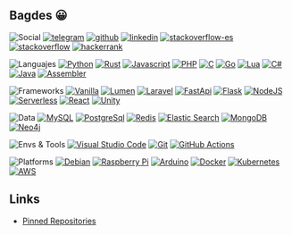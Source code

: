 ## Bagdes 😀

![Social](https://img.shields.io/badge/-Social%20links-24292E)
[![telegram](https://img.shields.io/badge/Telegram-@uselessscat-2CA5E0?logo=telegram&labelColor=24292E)](https://www.t.me/uselessscat)
[![github](https://img.shields.io/badge/Github-uselessscat-181717?logo=github&labelColor=24292E)](https://github.com/uselessscat)
[![linkedin](https://img.shields.io/badge/LinkedIn-ariecb-0077B5?logo=linkedin&labelColor=24292E&logoColor=0077B5)](https://www.linkedin.com/in/ariecb/)
[![stackoverflow-es](https://img.shields.io/badge/StackOverflow%20ES-uselessscat-FE7A16?logo=stackoverflow&labelColor=24292E)](https://es.stackoverflow.com/users/4617/uselessscat)
[![stackoverflow](https://img.shields.io/badge/StackOverflow-uselessscat-FE7A16?logo=stackoverflow&labelColor=24292E)](https://stackoverflow.com/users/6658955/uselessscat)
[![hackerrank](https://img.shields.io/badge/HackerRank-UselesssCat-2EC866?logo=hackerrank&labelColor=24292E)](https://www.hackerrank.com/UselesssCat)

![Languajes](https://img.shields.io/badge/-Languages-24292E)
[![Python](https://img.shields.io/badge/dynamic/json?label=Python&labelColor=24292E&logo=python&color=3776AB&suffix=%20Repos&query=$.total_count&url=https://api.github.com/search/repositories?q=user:uselessscat%2Btopic:python)](https://github.com/search?q=user:uselessscat%20topic:python)
[![Rust](https://img.shields.io/badge/dynamic/json?label=Rust&labelColor=24292E&logo=rust&color=111&suffix=%20Repos&query=$.total_count&url=https://api.github.com/search/repositories?q=user:uselessscat%2Btopic:rust)](https://github.com/search?q=user:uselessscat%20topic:rust)
[![Javascript](https://img.shields.io/badge/dynamic/json?label=Javascript&labelColor=24292E&logo=javascript&color=F7DF1E&suffix=%20Repos&query=$.total_count&url=https://api.github.com/search/repositories?q=user:uselessscat%2Btopic:javascript)](https://github.com/search?q=user:uselessscat%20topic:javascript)
[![PHP](https://img.shields.io/badge/dynamic/json?label=PHP&labelColor=24292E&logo=php&color=777BB4&suffix=%20Repos&query=$.total_count&url=https://api.github.com/search/repositories?q=user:uselessscat%2Btopic:php)](https://github.com/search?q=user:uselessscat%20topic:php)
[![C](https://img.shields.io/badge/dynamic/json?label=C&labelColor=24292E&logo=c&color=A8B9CC&suffix=%20Repos&query=$.total_count&url=https://api.github.com/search/repositories?q=user:uselessscat%2Btopic:c)](https://github.com/search?q=user:uselessscat%20topic:c)
[![Go](https://img.shields.io/badge/dynamic/json?label=Go&labelColor=24292E&logo=go&color=00ADD8&suffix=%20Repos&query=$.total_count&url=https://api.github.com/search/repositories?q=user:uselessscat%2Btopic:go)](https://github.com/search?q=user:uselessscat%20topic:go)
[![Lua](https://img.shields.io/badge/dynamic/json?label=Lua&labelColor=24292E&logo=lua&color=2C2D72&suffix=%20Repos&query=$.total_count&url=https://api.github.com/search/repositories?q=user:uselessscat%2Btopic:lua)](https://github.com/search?q=user:uselessscat%20topic:lua)
[![C#](https://img.shields.io/badge/dynamic/json?label=C%23&labelColor=24292E&logo=c-sharp&color=239120&suffix=%20Repos&query=$.total_count&url=https://api.github.com/search/repositories?q=user:uselessscat%2Btopic:csharp)](https://github.com/search?q=user:uselessscat%20topic:csharp)
[![Java](https://img.shields.io/badge/dynamic/json?label=Java&labelColor=24292E&logo=java&color=007396&suffix=%20Repos&query=$.total_count&url=https://api.github.com/search/repositories?q=user:uselessscat%2Btopic:java)](https://github.com/search?q=user:uselessscat%20topic:java)
[![Assembler](https://img.shields.io/badge/dynamic/json?label=Assembler&labelColor=24292E&logo=cog&color=777&suffix=%20Repos&query=$.total_count&url=https://api.github.com/search/repositories?q=user:uselessscat%2Btopic:assembler)](https://github.com/search?q=user:uselessscat%20topic:assembler)

![Frameworks](https://img.shields.io/badge/-Frameworks-24292E)
[![Vanilla](https://img.shields.io/badge/dynamic/json?label=Vanilla&labelColor=24292E&color=green&suffix=%20Repos&query=$.total_count&url=https://api.github.com/search/repositories?q=user:uselessscat%2Btopic:vanilla)](https://github.com/search?q=user:uselessscat%20topic:vanilla)
[![Lumen](https://img.shields.io/badge/dynamic/json?label=Lumen&labelColor=24292E&logo=lumen&color=E74430&suffix=%20Repos&query=$.total_count&url=https://api.github.com/search/repositories?q=user:uselessscat%2Btopic:lumen)](https://github.com/search?q=user:uselessscat%20topic:lumen)
[![Laravel](https://img.shields.io/badge/dynamic/json?label=Laravel&labelColor=24292E&logo=laravel&color=FF2D20&suffix=%20Repos&query=$.total_count&url=https://api.github.com/search/repositories?q=user:uselessscat%2Btopic:laravel)](https://github.com/search?q=user:uselessscat%20topic:laravel)
[![FastApi](https://img.shields.io/badge/dynamic/json?label=FastApi&labelColor=24292E&logo=fastapi&color=009688&suffix=%20Repos&query=$.total_count&url=https://api.github.com/search/repositories?q=user:uselessscat%2Btopic:fastapi)](https://github.com/search?q=user:uselessscat%20topic:fastapi)
[![Flask](https://img.shields.io/badge/dynamic/json?label=Flask&labelColor=24292E&logo=flask&color=111&suffix=%20Repos&query=$.total_count&url=https://api.github.com/search/repositories?q=user:uselessscat%2Btopic:flask)](https://github.com/search?q=user:uselessscat%20topic:flask)
[![NodeJS](https://img.shields.io/badge/dynamic/json?label=Node%20js&labelColor=24292E&logo=node.js&color=339933&suffix=%20Repos&query=$.total_count&url=https://api.github.com/search/repositories?q=user:uselessscat%2Btopic:nodejs)](https://github.com/search?q=user:uselessscat%20topic:nodejs)
[![Serverless](https://img.shields.io/badge/dynamic/json?label=Serverless&labelColor=24292E&logo=serverless&color=FD5750&suffix=%20Repos&query=$.total_count&url=https://api.github.com/search/repositories?q=user:uselessscat%2Btopic:serverless)](https://github.com/search?q=user:uselessscat%20topic:serverless)
[![React](https://img.shields.io/badge/dynamic/json?label=React&labelColor=24292E&logo=react&color=61DAFB&suffix=%20Repos&query=$.total_count&url=https://api.github.com/search/repositories?q=user:uselessscat%2Btopic:react)](https://github.com/search?q=user:uselessscat%20topic:react)
[![Unity](https://img.shields.io/badge/dynamic/json?label=Unity&labelColor=24292E&logo=unity&color=111&suffix=%20Repos&query=$.total_count&url=https://api.github.com/search/repositories?q=user:uselessscat%2Btopic:unity)](https://github.com/search?q=user:uselessscat%20topic:unity)

![Data](https://img.shields.io/badge/-Data-24292E)
[![MySQL](https://img.shields.io/badge/dynamic/json?label=MySQL&labelColor=24292E&logo=mysql&color=4479A1&suffix=%20Repos&query=$.total_count&url=https://api.github.com/search/repositories?q=user:uselessscat%2Btopic:mysql)](https://github.com/search?q=user:uselessscat%20topic:mysql)
[![PostgreSql](https://img.shields.io/badge/dynamic/json?label=PostgreSql&labelColor=24292E&logo=postgresql&logoColor=336791&color=336791&suffix=%20Repos&query=$.total_count&url=https://api.github.com/search/repositories?q=user:uselessscat%2Btopic:postgresql)](https://github.com/search?q=user:uselessscat%20topic:postgresql)
[![Redis](https://img.shields.io/badge/dynamic/json?label=Redis&labelColor=24292E&logo=redis&color=DC382D&suffix=%20Repos&query=$.total_count&url=https://api.github.com/search/repositories?q=user:uselessscat%2Btopic:redis)](https://github.com/search?q=user:uselessscat%20topic:redis)
[![Elastic Search](https://img.shields.io/badge/dynamic/json?label=Elastic%20Search&labelColor=24292E&logo=elasticsearch&color=005571&suffix=%20Repos&query=$.total_count&url=https://api.github.com/search/repositories?q=user:uselessscat%2Btopic:elasticsearch)](https://github.com/search?q=user:uselessscat%20topic:elasticsearch)
[![MongoDB](https://img.shields.io/badge/dynamic/json?label=MongoDB&labelColor=24292E&logo=mongodb&color=47A248&suffix=%20Repos&query=$.total_count&url=https://api.github.com/search/repositories?q=user:uselessscat%2Btopic:mongodb)](https://github.com/search?q=user:uselessscat%20topic:mongodb)
[![Neo4j](https://img.shields.io/badge/dynamic/json?label=Neo4j&labelColor=24292E&logo=neo4j&color=008CC1&suffix=%20Repos&query=$.total_count&url=https://api.github.com/search/repositories?q=user:uselessscat%2Btopic:neo4j)](https://github.com/search?q=user:uselessscat%20topic:neo4j)

![Envs & Tools](https://img.shields.io/badge/-Envs%20&%20Tools-24292E)
[![Visual Studio Code](https://img.shields.io/badge/dynamic/json?label=Visual%20Studio%20Code&labelColor=24292E&logo=visual-studio-code&logoColor=007ACC&color=007ACC&suffix=%20Repos&query=$.total_count&url=https://api.github.com/search/repositories?q=user:uselessscat%2Btopic:vscode)](https://github.com/search?q=user:uselessscat%20topic:vscode)
[![Git](https://img.shields.io/badge/dynamic/json?label=Git&labelColor=24292E&logo=git&color=F05032&suffix=%20Repos&query=$.total_count&url=https://api.github.com/search/repositories?q=user:uselessscat)](https://github.com/search?q=user:uselessscat)
[![GitHub Actions](https://img.shields.io/badge/dynamic/json?label=GitHub%20Actions&labelColor=24292E&logo=github-actions&color=2088FF&suffix=%20Repos&query=$.total_count&url=https://api.github.com/search/repositories?q=user:uselessscat%2Btopic:githubactions)](https://github.com/search?q=user:uselessscat%20topic:githubactions)

![Platforms](https://img.shields.io/badge/-Platforms-24292E)
[![Debian](https://img.shields.io/badge/dynamic/json?label=Debian&labelColor=24292E&logo=debian&logoColor=A81D33&color=A81D33&suffix=%20Repos&query=$.total_count&url=https://api.github.com/search/repositories?q=user:uselessscat%2Btopic:debian)](https://github.com/search?q=user:uselessscat%20topic:debian)
[![Raspberry Pi](https://img.shields.io/badge/dynamic/json?label=Raspberry%20Pi&labelColor=24292E&logo=raspberry-pi&logoColor=C51A4A&color=C51A4A&suffix=%20Repos&query=$.total_count&url=https://api.github.com/search/repositories?q=user:uselessscat%2Btopic:raspberrypi)](https://github.com/search?q=user:uselessscat%20topic:raspberrypi)
[![Arduino](https://img.shields.io/badge/dynamic/json?label=Arduino&labelColor=24292E&logo=arduino&color=00979D&suffix=%20Repos&query=$.total_count&url=https://api.github.com/search/repositories?q=user:uselessscat%2Btopic:arduino)](https://github.com/search?q=user:uselessscat%20topic:arduino)
[![Docker](https://img.shields.io/badge/dynamic/json?label=Docker&labelColor=24292E&logo=docker&color=2496ED&suffix=%20Repos&query=$.total_count&url=https://api.github.com/search/repositories?q=user:uselessscat%2Btopic:docker)](https://github.com/search?q=user:uselessscat%20topic:docker)
[![Kubernetes](https://img.shields.io/badge/dynamic/json?label=Kubernetes&labelColor=24292E&logo=kubernetes&color=326CE5&suffix=%20Repos&query=$.total_count&url=https://api.github.com/search/repositories?q=user:uselessscat%2Btopic:kubernetes)](https://github.com/search?q=user:uselessscat%20topic:kubernetes)
[![AWS](https://img.shields.io/badge/dynamic/json?label=AWS&labelColor=24292E&logo=amazon-aws&color=232F3E&suffix=%20Repos&query=$.total_count&url=https://api.github.com/search/repositories?q=user:uselessscat%2Btopic:aws)](https://github.com/search?q=user:uselessscat%20topic:aws)

## Links

- [Pinned Repositories](https://github.com/search?q=user:uselessscat%20topic:pinned)
